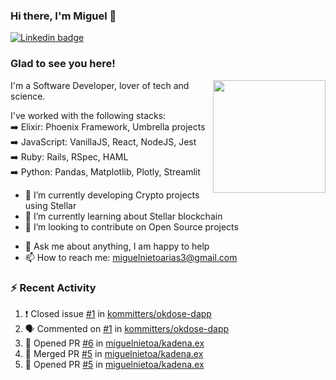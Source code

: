 ### Hi there, I'm Miguel 👋

<a href="https://linkedin.com/in/miguelnietoa/" target="_blank" rel="noopener noreferrer">
  <img src="https://img.shields.io/badge/-LinkedIn-0e76a8?style=flat-square&logo=Linkedin&logoColor=white" alt="Linkedin badge">
</a>
<!-- [![Website Badge](https://img.shields.io/badge/Website-3b5998?style=flat-square&logo=google-chrome&logoColor=white)](#notavailablenow#) 

<img src="https://i.imgur.com/tbrLrt5.gif" width=400 alt="Coding GIF" align="right"/>
-->


### Glad to see you here!
<a href="https://github.com/miguelnietoa"><img src="https://github-readme-stats.vercel.app/api?username=miguelnietoa&show_icons=true&hide_border=true&count_private=true&include_all_commits=true&theme=tokyonight" height="180em" align="right"/></a>
I'm a Software Developer, lover of tech and science. 

I've worked with the following stacks:\
➡️ Elixir: Phoenix Framework, Umbrella projects\
➡️ JavaScript: VanillaJS, React, NodeJS, Jest\
➡️ Ruby: Rails, RSpec, HAML\
➡️ Python: Pandas, Matplotlib, Plotly, Streamlit

- 🔭 I’m currently developing Crypto projects using Stellar
- 🌱 I’m currently learning about Stellar blockchain
- 👯 I’m looking to contribute on Open Source projects
<!-- 
- 😄 I just finished a Machine Learning course! 
- 🤔 I’m looking for help with ...
-->
- 💬 Ask me about anything, I am happy to help
- 📫 How to reach me: miguelnietoarias3@gmail.com

### ⚡ Recent Activity

<!--START_SECTION:activity-->
1. ❗️ Closed issue [#1](https://github.com/kommitters/okdose-dapp/issues/1) in [kommitters/okdose-dapp](https://github.com/kommitters/okdose-dapp)
2. 🗣 Commented on [#1](https://github.com/kommitters/okdose-dapp/issues/1) in [kommitters/okdose-dapp](https://github.com/kommitters/okdose-dapp)
3. 💪 Opened PR [#6](https://github.com/miguelnietoa/kadena.ex/pull/6) in [miguelnietoa/kadena.ex](https://github.com/miguelnietoa/kadena.ex)
4. 🎉 Merged PR [#5](https://github.com/miguelnietoa/kadena.ex/pull/5) in [miguelnietoa/kadena.ex](https://github.com/miguelnietoa/kadena.ex)
5. 💪 Opened PR [#5](https://github.com/miguelnietoa/kadena.ex/pull/5) in [miguelnietoa/kadena.ex](https://github.com/miguelnietoa/kadena.ex)
<!--END_SECTION:activity-->
